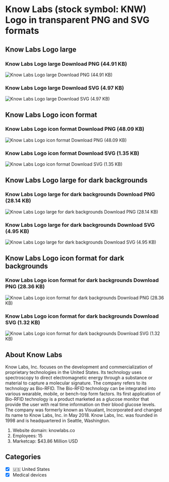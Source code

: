 # Know Labs (stock symbol: KNW) Logo in transparent PNG and SVG formats

## Know Labs Logo large

### Know Labs Logo large Download PNG (44.91 KB)

![Know Labs Logo large Download PNG (44.91 KB)](/img/orig/KNW_BIG-9d643d59.png)

### Know Labs Logo large Download SVG (4.97 KB)

![Know Labs Logo large Download SVG (4.97 KB)](/img/orig/KNW_BIG-54f2c521.svg)

## Know Labs Logo icon format

### Know Labs Logo icon format Download PNG (48.09 KB)

![Know Labs Logo icon format Download PNG (48.09 KB)](/img/orig/KNW-40a2038b.png)

### Know Labs Logo icon format Download SVG (1.35 KB)

![Know Labs Logo icon format Download SVG (1.35 KB)](/img/orig/KNW-333a2314.svg)

## Know Labs Logo large for dark backgrounds

### Know Labs Logo large for dark backgrounds Download PNG (28.14 KB)

![Know Labs Logo large for dark backgrounds Download PNG (28.14 KB)](/img/orig/KNW_BIG.D-75f41f5c.png)

### Know Labs Logo large for dark backgrounds Download SVG (4.95 KB)

![Know Labs Logo large for dark backgrounds Download SVG (4.95 KB)](/img/orig/KNW_BIG.D-e1629b2f.svg)

## Know Labs Logo icon format for dark backgrounds

### Know Labs Logo icon format for dark backgrounds Download PNG (28.36 KB)

![Know Labs Logo icon format for dark backgrounds Download PNG (28.36 KB)](/img/orig/KNW.D-8ec7b634.png)

### Know Labs Logo icon format for dark backgrounds Download SVG (1.32 KB)

![Know Labs Logo icon format for dark backgrounds Download SVG (1.32 KB)](/img/orig/KNW.D-e47a2d82.svg)

## About Know Labs

Know Labs, Inc. focuses on the development and commercialization of proprietary technologies in the United States. Its technology uses spectroscopy to direct electromagnetic energy through a substance or material to capture a molecular signature. The company refers to its technology as Bio-RFID. The Bio-RFID technology can be integrated into various wearable, mobile, or bench-top form factors. Its first application of Bio-RFID technology is a product marketed as a glucose monitor that provide the user with real time information on their blood glucose levels. The company was formerly known as Visualant, Incorporated and changed its name to Know Labs, Inc. in May 2018. Know Labs, Inc. was founded in 1998 and is headquartered in Seattle, Washington.

1. Website domain: knowlabs.co
2. Employees: 15
3. Marketcap: $43.86 Million USD


## Categories
- [x] 🇺🇸 United States
- [x] Medical devices
